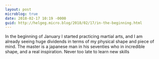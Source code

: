 ```yaml
---
layout: post
microblog: true
date: 2018-02-17 10:19 -0000
guid: http://helgeg.micro.blog/2018/02/17/in-the-beginning.html
---
```

In the beginning of January I started practicing martial arts, and I am already seeing huge dividends in terms of my physical shape and piece of mind. The master is a japanese man in his seventies who in incredible shape, and a real inspiration. Never too late to learn new skills
